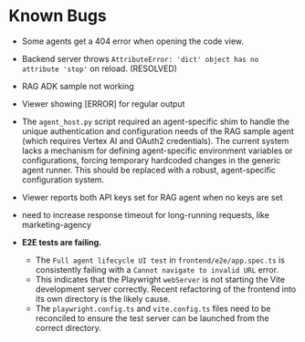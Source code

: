 # Known Bugs

- Some agents get a 404 error when opening the code view.
- Backend server throws `AttributeError: 'dict' object has no attribute 'stop'` on reload. (RESOLVED)
- RAG ADK sample not working
- Viewer showing [ERROR] for regular output
- The `agent_host.py` script required an agent-specific shim to handle the unique authentication and configuration needs of the RAG sample agent (which requires Vertex AI and OAuth2 credentials). The current system lacks a mechanism for defining agent-specific environment variables or configurations, forcing temporary hardcoded changes in the generic agent runner. This should be replaced with a robust, agent-specific configuration system.
- Viewer reports both API keys set for RAG agent when no keys are set
- need to increase response timeout for long-running requests, like marketing-agency

- **E2E tests are failing.**
  - The `Full agent lifecycle UI test` in `frontend/e2e/app.spec.ts` is consistently failing with a `Cannot navigate to invalid URL` error.
  - This indicates that the Playwright `webServer` is not starting the Vite development server correctly. Recent refactoring of the frontend into its own directory is the likely cause.
  - The `playwright.config.ts` and `vite.config.ts` files need to be reconciled to ensure the test server can be launched from the correct directory.
